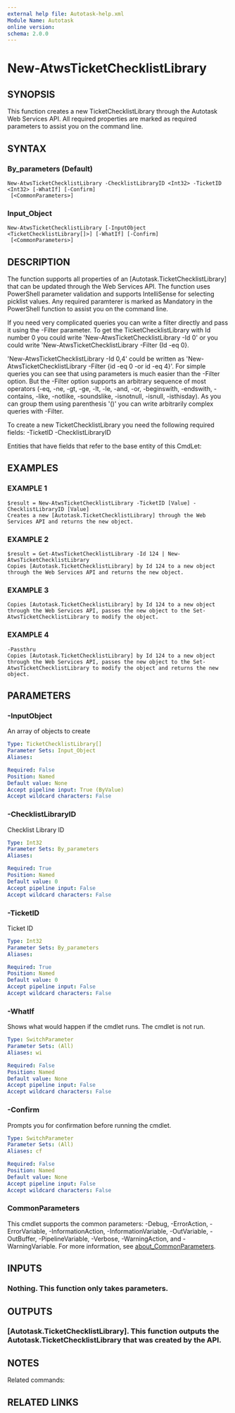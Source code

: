 ```yaml
---
external help file: Autotask-help.xml
Module Name: Autotask
online version:
schema: 2.0.0
---
```


# New-AtwsTicketChecklistLibrary

## SYNOPSIS
This function creates a new TicketChecklistLibrary through the Autotask Web Services API.
All required properties are marked as required parameters to assist you on the command line.

## SYNTAX

### By_parameters (Default)
```
New-AtwsTicketChecklistLibrary -ChecklistLibraryID <Int32> -TicketID <Int32> [-WhatIf] [-Confirm]
 [<CommonParameters>]
```

### Input_Object
```
New-AtwsTicketChecklistLibrary [-InputObject <TicketChecklistLibrary[]>] [-WhatIf] [-Confirm]
 [<CommonParameters>]
```

## DESCRIPTION
The function supports all properties of an \[Autotask.TicketChecklistLibrary\] that can be updated through the Web Services API.
The function uses PowerShell parameter validation  and supports IntelliSense for selecting picklist values.
Any required paramterer is marked as Mandatory in the PowerShell function to assist you on the command line.

If you need very complicated queries you can write a filter directly and pass it using the -Filter parameter.
To get the TicketChecklistLibrary with Id number 0 you could write 'New-AtwsTicketChecklistLibrary -Id 0' or you could write 'New-AtwsTicketChecklistLibrary -Filter {Id -eq 0}.

'New-AtwsTicketChecklistLibrary -Id 0,4' could be written as 'New-AtwsTicketChecklistLibrary -Filter {id -eq 0 -or id -eq 4}'.
For simple queries you can see that using parameters is much easier than the -Filter option.
But the -Filter option supports an arbitrary sequence of most operators (-eq, -ne, -gt, -ge, -lt, -le, -and, -or, -beginswith, -endswith, -contains, -like, -notlike, -soundslike, -isnotnull, -isnull, -isthisday).
As you can group them using parenthesis '()' you can write arbitrarily complex queries with -Filter. 

To create a new TicketChecklistLibrary you need the following required fields:
 -TicketID
 -ChecklistLibraryID

Entities that have fields that refer to the base entity of this CmdLet:

## EXAMPLES

### EXAMPLE 1
```
$result = New-AtwsTicketChecklistLibrary -TicketID [Value] -ChecklistLibraryID [Value]
Creates a new [Autotask.TicketChecklistLibrary] through the Web Services API and returns the new object.
```

### EXAMPLE 2
```
$result = Get-AtwsTicketChecklistLibrary -Id 124 | New-AtwsTicketChecklistLibrary 
Copies [Autotask.TicketChecklistLibrary] by Id 124 to a new object through the Web Services API and returns the new object.
```

### EXAMPLE 3
```
Copies [Autotask.TicketChecklistLibrary] by Id 124 to a new object through the Web Services API, passes the new object to the Set-AtwsTicketChecklistLibrary to modify the object.
```

### EXAMPLE 4
```
-Passthru
Copies [Autotask.TicketChecklistLibrary] by Id 124 to a new object through the Web Services API, passes the new object to the Set-AtwsTicketChecklistLibrary to modify the object and returns the new object.
```

## PARAMETERS

### -InputObject
An array of objects to create

```yaml
Type: TicketChecklistLibrary[]
Parameter Sets: Input_Object
Aliases:

Required: False
Position: Named
Default value: None
Accept pipeline input: True (ByValue)
Accept wildcard characters: False
```

### -ChecklistLibraryID
Checklist Library ID

```yaml
Type: Int32
Parameter Sets: By_parameters
Aliases:

Required: True
Position: Named
Default value: 0
Accept pipeline input: False
Accept wildcard characters: False
```

### -TicketID
Ticket ID

```yaml
Type: Int32
Parameter Sets: By_parameters
Aliases:

Required: True
Position: Named
Default value: 0
Accept pipeline input: False
Accept wildcard characters: False
```

### -WhatIf
Shows what would happen if the cmdlet runs.
The cmdlet is not run.

```yaml
Type: SwitchParameter
Parameter Sets: (All)
Aliases: wi

Required: False
Position: Named
Default value: None
Accept pipeline input: False
Accept wildcard characters: False
```

### -Confirm
Prompts you for confirmation before running the cmdlet.

```yaml
Type: SwitchParameter
Parameter Sets: (All)
Aliases: cf

Required: False
Position: Named
Default value: None
Accept pipeline input: False
Accept wildcard characters: False
```

### CommonParameters
This cmdlet supports the common parameters: -Debug, -ErrorAction, -ErrorVariable, -InformationAction, -InformationVariable, -OutVariable, -OutBuffer, -PipelineVariable, -Verbose, -WarningAction, and -WarningVariable. For more information, see [about_CommonParameters](http://go.microsoft.com/fwlink/?LinkID=113216).

## INPUTS

### Nothing. This function only takes parameters.
## OUTPUTS

### [Autotask.TicketChecklistLibrary]. This function outputs the Autotask.TicketChecklistLibrary that was created by the API.
## NOTES
Related commands:

## RELATED LINKS
